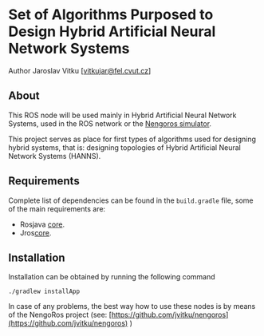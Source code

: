 Set of Algorithms Purposed to Design Hybrid Artificial Neural Network Systems
====================================================

Author Jaroslav Vitku [vitkujar@fel.cvut.cz]

About
------

This ROS node will be used mainly in Hybrid Artificial Neural Network Systems, used in the ROS network or the [Nengoros simulator](http://nengoros.wordpress.com). 

This project serves as place for first types of algorithms used for designing hybrid systems, that is: designing topologies of Hybrid Artificial Neural Network Systems (HANNS).


Requirements
------------------
Complete list of dependencies can be found in the `build.gradle` file, some of the main requirements are:

* Rosjava [core](https://github.com/jvitku/nengoros).
* Jros[core](https://github.com/jvitku/jroscore).


Installation
------------------

Installation can be obtained by running the following command

	./gradlew installApp

In case of any problems, the best way how to use these nodes is by means of the NengoRos project (see: [https://github.com/jvitku/nengoros](https://github.com/jvitku/nengoros) )

